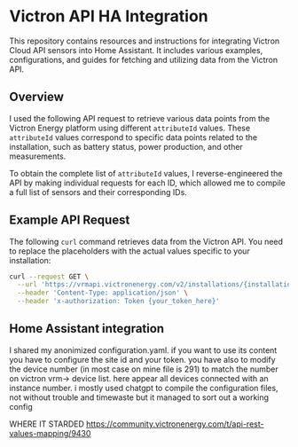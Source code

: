 # Victron API HA Integration

This repository contains resources and instructions for integrating Victron Cloud API sensors into Home Assistant. It includes various examples, configurations, and guides for fetching and utilizing data from the Victron API.

## Overview

I used the following API request to retrieve various data points from the Victron Energy platform using different `attributeId` values. These `attributeId` values correspond to specific data points related to the installation, such as battery status, power production, and other measurements.

To obtain the complete list of `attributeId` values, I reverse-engineered the API by making individual requests for each ID, which allowed me to compile a full list of sensors and their corresponding IDs.

## Example API Request

The following `curl` command retrieves data from the Victron API. You need to replace the placeholders with the actual values specific to your installation:

```bash
curl --request GET \
  --url 'https://vrmapi.victronenergy.com/v2/installations/{installation_id}/widgets/Graph?attributeIds%5B%5D={attribute_id}&instance={instance_id}' \
  --header 'Content-Type: application/json' \
  --header 'x-authorization: Token {your_token_here}'
```

## Home Assistant integration
I shared my anonimized configuration.yaml. if you want to use its content you have to configure the site id and your token. you have also to modify the device number (in most case on mine file is 291) to match the number on victron vrm-> device list. here appear all devices connected with an instance number.
i mostly used chatgpt to compile the configuration files, not without trouble and timewaste but it managed to sort out a working config 

WHERE IT STARDED
https://community.victronenergy.com/t/api-rest-values-mapping/9430

